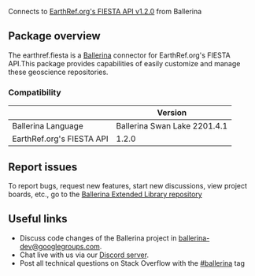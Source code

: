 Connects to [EarthRef.org's FIESTA API v1.2.0](https://api.earthref.org/v1) from Ballerina
## Package overview
The earthref.fiesta is a [Ballerina](https://ballerina.io/) connector for EarthRef.org's FIESTA API.This package provides capabilities of easily customize and manage these geoscience repositories.

### Compatibility
|                               | Version                   |
|-------------------------------|---------------------------|
| Ballerina Language            | Ballerina Swan Lake 2201.4.1|
| EarthRef.org's FIESTA API     | 1.2.0                    |

## Report issues
To report bugs, request new features, start new discussions, view project boards, etc., go to the [Ballerina Extended Library repository](https://github.com/ballerina-platform/ballerina-extended-library)

## Useful links
- Discuss code changes of the Ballerina project in [ballerina-dev@googlegroups.com](mailto:ballerina-dev@googlegroups.com).
- Chat live with us via our [Discord server](https://discord.gg/ballerinalang).
- Post all technical questions on Stack Overflow with the [#ballerina](https://stackoverflow.com/questions/tagged/ballerina) tag
